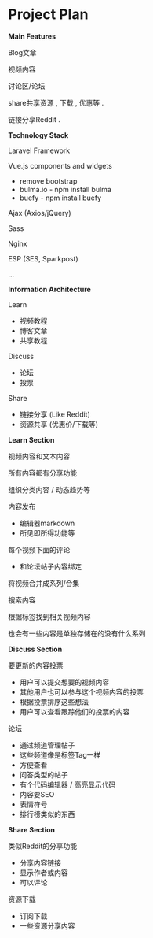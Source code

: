 # Project Plan

**Main Features**

Blog文章

视频内容

讨论区/论坛

share共享资源 , 下载 , 优惠等 .

链接分享Reddit .

**Technology Stack**

Laravel Framework

Vue.js components and widgets

* remove bootstrap
* bulma.io - npm install bulma
* buefy - npm install buefy

Ajax \(Axios/jQuery\)

Sass

Nginx

ESP \(SES, Sparkpost\)

...

**Information Architecture**

Learn

* 视频教程
* 博客文章
* 共享教程

Discuss

* 论坛
* 投票

Share

* 链接分享 \(Like Reddit\)
* 资源共享 \(优惠价/下载等\)

**Learn Section**

视频内容和文本内容

所有内容都有分享功能

组织分类内容 / 动态趋势等

内容发布

* 编辑器markdown
* 所见即所得功能等

每个视频下面的评论

* 和论坛帖子内容绑定

将视频合并成系列/合集

搜索内容

根据标签找到相关视频内容

也会有一些内容是单独存储在的没有什么系列

**Discuss Section**

要更新的内容投票

* 用户可以提交想要的视频内容
* 其他用户也可以参与这个视频内容的投票
* 根据投票排序这些想法
* 用户可以查看跟踪他们的投票的内容

论坛

* 通过频道管理帖子
* 这些频道像是标签Tag一样
* 方便查看
* 问答类型的帖子
* 有个代码编辑器 / 高亮显示代码
* 内容要SEO
* 表情符号
* 排行榜类似的东西

**Share Section**

类似Reddit的分享功能

* 分享内容链接
* 显示作者或内容
* 可以评论

资源下载

* 订阅下载
* 一些资源分享内容



